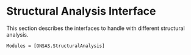 # Structural Analysis Interface

This section describes the interfaces to handle with different structural analysis. 

```@autodocs
Modules = [ONSAS.StructuralAnalysis]
```